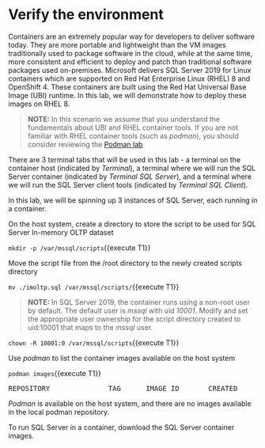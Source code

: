 # Verify the environment

Containers are an extremely popular way for developers to deliver software today.  They are more portable and lightweight than the VM images traditionally used to package software in the cloud,  while at the same time, more consistent and efficient to deploy and patch than traditional software packages used on-premises.  Microsoft delivers SQL Server 2019 for Linux containers which are supported on Red Hat Enterprise Linux (RHEL) 8 and OpenShift 4.  These containers are built using the Red Hat Universal Base Image (UBI) runtime.  In this lab, we will demonstrate how to deploy these images on RHEL 8.

> **NOTE:** In this scenario we assume that you understand the fundamentals about UBI and RHEL container tools. If you are not familiar with RHEL container tools (such as *podman*), you should consider reviewing the [Podman lab](https://lab.redhat.com/podman-deploy)

There are 3 terminal tabs that will be used in this lab - a terminal on the container host (indicated by *Terminal*), a terminal where we will run the SQL Server container (indicated by *Terminal SQL Server*), and a terminal where we will run the SQL Server client tools (indicated by *Terminal SQL Client*).

In this lab, we will be spinning up 3 instances of SQL Server, each running in a container. 

On the host system, create a directory to store the script to be used for SQL Server In-memory OLTP dataset

`mkdir -p /var/mssql/scripts`{{execute T1}}

Move the script file from the /root directory to the newly created scripts directory

`mv ./imoltp.sql /var/mssql/scripts/`{{execute T1}}

> **NOTE:** In SQL Server 2019, the container runs using a non-root user by default. The default user is *mssql* with uid *10001*. Modify and 
set the appropriate user ownership for the script directory created to uid:10001 that maps to the *mssql* user. 

`chown -R 10001:0 /var/mssql/scripts`{{execute T1}}

Use *podman* to list the container images available on the host system

`podman images`{{execute T1}}

<pre class="file">
REPOSITORY              TAG      IMAGE ID       CREATED       SIZE
</pre>

*Podman* is available on the host system, and there are no images available in the local podman repository.

To run SQL Server in a container, download the SQL Server container images.
